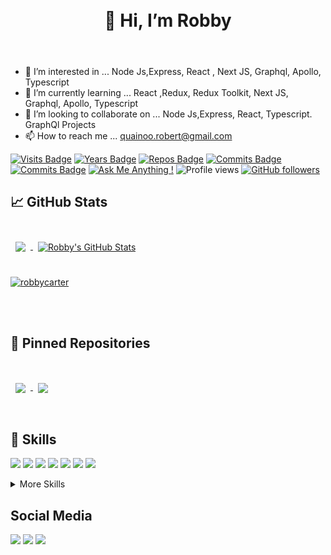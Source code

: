 

<h1 align="center" style="text-align: center;margin: 25px 50px"> 👋 Hi, I’m Robby </h1>
<br>
  
- 👀 I’m interested in ... Node Js,Express, React , Next JS, Graphql, Apollo, Typescript
- 🌱 I’m currently learning ... React ,Redux, Redux Toolkit, Next JS, Graphql, Apollo, Typescript
- 💞️ I’m looking to collaborate on ... Node Js,Express, React, Typescript. GraphQl Projects
- 📫 How to reach me ... quainoo.robert@gmail.com

[![Visits Badge](https://badges.pufler.dev/visits/robbycarter/robbycarter)](https://badges.pufler.dev)
[![Years Badge](https://badges.pufler.dev/years/robbycarter)](https://badges.pufler.dev)
[![Repos Badge](https://badges.pufler.dev/repos/robbycarter)](https://badges.pufler.dev)
[![Commits Badge](https://badges.pufler.dev/commits/monthly/robbycarter)](https://badges.pufler.dev)
[![Commits Badge](https://hits.seeyoufarm.com/api/count/incr/badge.svg?url=https%3A%2F%2Fgithub.com%2F{robbycarter}1212%2Fhit-counter)](https://badges.pufler.dev)
[![Ask Me Anything !](https://img.shields.io/badge/Ask%20me-anything-1abc9c.svg)](https://GitHub.com/Naereen/robbycarter)
![Profile views](https://gpvc.arturio.dev/robbycarter)
[![GitHub followers](https://img.shields.io/github/followers/robbycarter.svg?style=social&label=Follow&maxAge=2592000)](https://github.com/robbycarter?tab=followers)

## &#x1f4c8; GitHub Stats



<br>

<a href="https://github.com/robbycarter">
  <img align="center" style="margin:0.5rem" src="https://github-readme-stats.vercel.app/api/top-langs/?username=robbycarter&hide=html,css&show_icons=true&line_height=27&count_private=true&theme=dark&title_color=ffffff&text_color=c9cacc" />
</a>

<a href="https://github.com/robbycarter">
  <img align="center" style="margin:0.5rem" src="https://github-readme-stats.vercel.app/api?username=robbycarter&show_icons=true&line_height=27&count_private=true&theme=dark&title_color=ffffff&text_color=c9cacc" alt="Robby's GitHub Stats" />
</a>

<br>
<br>
<p align="left"> <a href="https://github.com/ryo-ma/github-profile-trophy"><img src="https://github-profile-trophy.vercel.app/?username=robbycarter&no-bg=true&margin-w=15&theme=onedark" alt="robbycarter" /></a> </p>

<br>
<br>


## 📌 Pinned Repositories

<br>

<a href="https://github.com/robbycarter/aws-s3-uploader">
  <img align="center" style="margin:1rem 0.5rem" src="https://github-readme-stats.vercel.app/api/pin/?username=robbycarter&repo=aws-s3-uploader&title_color=ffffff&text_color=c9cacc&icon_color=4AB197&bg_color=1A2B34" />
</a>

<a href="https://github.com/robbycarter/RPG_Character_Customization">
  <img align="center" style="margin:0.5rem" src="https://github-readme-stats.vercel.app/api/pin/?username=robbycarter&repo=RPG_Character_Customization&title_color=ffffff&text_color=c9cacc&icon_color=4AB197&bg_color=1A2B34" />
</a>

<br>
<br>


## 💼 Skills

![](https://img.shields.io/badge/Code-NodeJs-informational?style=flat&logo=nodedotjs&logoColor=white&color=4AB197)
![](https://img.shields.io/badge/Code-Express-informational?style=flat&logo=express&logoColor=white&color=4AB197)
![](https://img.shields.io/badge/Code-React-informational?style=flat&logo=react&logoColor=white&color=4AB197)
![](https://img.shields.io/badge/Code-Redux-informational?style=flat&logo=Redux&logoColor=white&color=4AB197)
![](https://img.shields.io/badge/Code-JavaScript-informational?style=flat&logo=JavaScript&logoColor=white&color=4AB197)
![](https://img.shields.io/badge/Code-TypeScript-informational?style=flat&logo=TypeScript&logoColor=white&color=4AB197)
![](https://img.shields.io/badge/Tools-MongoDB-informational?style=flat&logo=MongoDB&logoColor=white&color=4AB197)

<details>
<summary>More Skills</summary>
<br>

![](https://img.shields.io/badge/Style-CSS-informational?style=flat&logo=css3&logoColor=white&color=4AB197)
![](https://img.shields.io/badge/Style-Tailwind-informational?style=flat&logo=Tailwind-CSS&logoColor=white&color=4AB197)
  
![](https://img.shields.io/badge/Test-Jest-informational?style=flat&logo=jest&logoColor=white&color=4AB197)
<br>

![](https://img.shields.io/badge/Tools-PM2-informational?style=flat&logo=pm2&logoColor=white&color=4AB197)
![](https://img.shields.io/badge/Tools-NGINX-informational?style=flat&logo=nginx&logoColor=white&color=4AB197)
![](https://img.shields.io/badge/Tools-NPM-informational?style=flat&logo=npm&logoColor=white&color=4AB197)
![](https://img.shields.io/badge/Tools-Postman-informational?style=flat&logo=Postman&logoColor=white&color=4AB197)
![](https://img.shields.io/badge/Tools-AdobeXD-informational?style=flat&logo=Adobe-XD&logoColor=white&color=4AB197)
![](https://img.shields.io/badge/Tools-GitHub-informational?style=flat&logo=GitHub&logoColor=white&color=4AB197)
![](https://img.shields.io/badge/Tools-GitLab-informational?style=flat&logo=GitLab&logoColor=white&color=4AB197)
![](https://img.shields.io/badge/Tools-Bitbucket-informational?style=flat&logo=Bitbucket&logoColor=white&color=4AB197)
![](https://img.shields.io/badge/Tools-Jira-informational?style=flat&logo=Jira-Software&logoColor=white&color=4AB197)
 </details>
 
 
<h2> Social Media </h2>
  <a href="https://www.instagram.com/robby_carter_/" target="_blank"><img src="https://img.shields.io/badge/-Instagram-%23E4405F?style=for-the-badge&logo=instagram&logoColor=white" target="_blank"></a>
  <a href = "mailto:quainoo.robert@gmail.com"><img src="https://img.shields.io/badge/-Gmail-%23333?style=for-the-badge&logo=gmail&logoColor=white" target="_blank"></a>
<!--   <a href="https://www.youtube.com/channel/UCZu1MPrSOiX0iDQOdoORUzg" target="_blank"><img src="https://img.shields.io/badge/YouTube-FF0000?style=for-the-badge&logo=youtube&logoColor=white" target="_blank"></a> -->
  <a href="https://www.linkedin.com/in/robert-quainoo-076704b8/" target="_blank"><img src="https://img.shields.io/badge/-LinkedIn-%230077B5?style=for-the-badge&logo=linkedin&logoColor=white" target="_blank"></a> 
<!--   <a href="https://discord.gg/vB4enSWqdy" target="_blank"><img src="https://img.shields.io/badge/Discord-7289DA?style=for-the-badge&logo=discord&logoColor=white" target="_blank"></a>  -->
<!---
robbycarter/robbycarter is a ✨ special ✨ repository because its `README.md` (this file) appears on your GitHub profile.
You can click the Preview link to take a look at your changes.
--->
